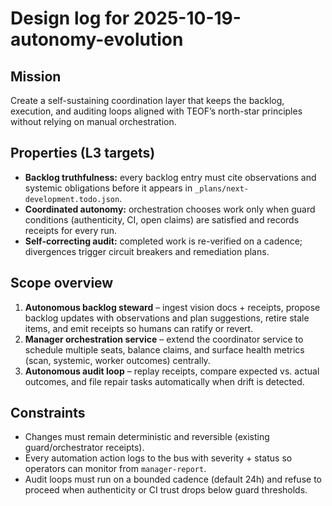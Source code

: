 # Design log for 2025-10-19-autonomy-evolution

## Mission
Create a self-sustaining coordination layer that keeps the backlog, execution, and auditing loops aligned with TEOF’s north-star principles without relying on manual orchestration.

## Properties (L3 targets)
- **Backlog truthfulness:** every backlog entry must cite observations and systemic obligations before it appears in `_plans/next-development.todo.json`.
- **Coordinated autonomy:** orchestration chooses work only when guard conditions (authenticity, CI, open claims) are satisfied and records receipts for every run.
- **Self-correcting audit:** completed work is re-verified on a cadence; divergences trigger circuit breakers and remediation plans.

## Scope overview
1. **Autonomous backlog steward** – ingest vision docs + receipts, propose backlog updates with observations and plan suggestions, retire stale items, and emit receipts so humans can ratify or revert.
2. **Manager orchestration service** – extend the coordinator service to schedule multiple seats, balance claims, and surface health metrics (scan, systemic, worker outcomes) centrally.
3. **Autonomous audit loop** – replay receipts, compare expected vs. actual outcomes, and file repair tasks automatically when drift is detected.

## Constraints
- Changes must remain deterministic and reversible (existing guard/orchestrator receipts).
- Every automation action logs to the bus with severity + status so operators can monitor from `manager-report`.
- Audit loops must run on a bounded cadence (default 24h) and refuse to proceed when authenticity or CI trust drops below guard thresholds.
